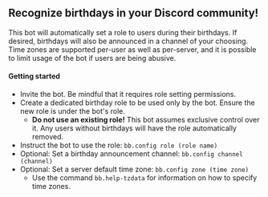 ## Recognize birthdays in your Discord community!

This bot will automatically set a role to users during their birthdays. If desired, birthdays will also be announced in a channel of your choosing. Time zones are supported per-user as well as per-server, and it is possible to limit usage of the bot if users are being abusive.

#### Getting started
* Invite the bot. Be mindful that it requires role setting permissions.
* Create a dedicated birthday role to be used only by the bot. Ensure the new role is under the bot's role.
  * **Do not use an existing role!** This bot assumes exclusive control over it. Any users without birthdays will have the role automatically removed.
* Instruct the bot to use the role: `bb.config role (role name)`
* Optional: Set a birthday announcement channel: `bb.config channel (channel)`
* Optional: Set a server default time zone: `bb.config zone (time zone)`
  * Use the command `bb.help-tzdata` for information on how to specify time zones.

